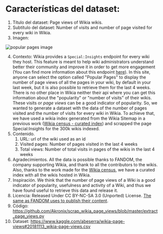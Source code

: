 # Características del dataset:

1. Título del dataset: Page views of Wikia wikis.
2. Subtítulo del dataset: Number of visits and number of page visited for every wiki in Wikia.
3. Imagen:

![popular pages image](https://screenshotscdn.firefoxusercontent.com/images/24b78890-c1ee-47bb-9f50-8a7dd3f48fb7.png)

4. Contexto: Wikia provides a `Special:Insights` endpoint for every wiki they host. This feature is meant to help wiki administrators understand better their community and improve it in order to get more engagement (You can find more information about this endpoint [here](http://community.wikia.com/wiki/Help:Insights)). In this site, anyone can select the option called "Popular Pages" to display the number of page views of all the pages in your wiki, by default in your last week, but it is also possible to retrieve them for the last 4 weeks. There is no other place in Wikia neither their api where you can get this information about the "popularity" or "number of visits" of their wikis. These visits or _page views_ can be a good indicator of popularity. So, we wanted to generate a dataset with the data of the number of pages visited and the number of visits for every wiki in Wikia. To achieve that, we have used a wikia index generated from the Wikia Sitemap in a previous work ([Wikia census - curated index](https://www.kaggle.com/abeserra/wikia-census/#20180917-curatedIndex.txt)) and scrapped the page Special:Insights for the 300k wikis indexed. 
5. Contenido.
    1. URL: url of the wiki used as an id 
    2. Visited pages: Number of pages visited in the last 4 weeks
    3. Total views: Number of total visits in pages of the wikis in the last 4 weeks
6. Agradecimientos. All the data is possible thanks to FANDOM, the company supporting Wikia, and thank to all the contributors to the wikis. Also, thanks to the work made for the [Wikia census](http://www.opensym.org/wp-content/uploads/2018/07/OpenSym2018_paper_27-1.pdf), we have a curated index with all the wikis hosted in Wikia.
7. Inspiración. We think that the number of page views of a Wiki is a good indicator of popularity, usefulness and activity of a Wiki, and thus we have found useful to retrieve this data and release it.
8. Licencia: Released Under CC BY-NC-SA 3.0 (Unported) License. [The same as FANDOM uses to publish their content](http://www.wikia.com/Licensing).
9. Código: https://github.com/Akronix/scrap_wikia_page_views/blob/master/extract_page_views.py
10. Dataset: https://www.kaggle.com/abeserra/wikia-page-views#20181113_wikia-page-views.csv
